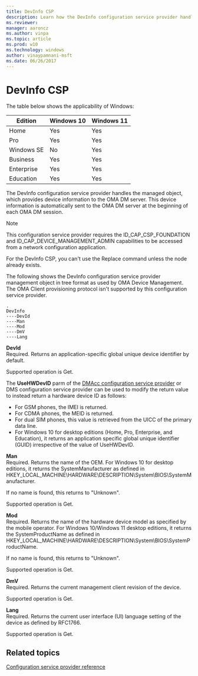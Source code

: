 ```yaml
---
title: DevInfo CSP
description: Learn how the DevInfo configuration service provider handles the managed object that provides device information to the OMA DM server.
ms.reviewer: 
manager: aaroncz
ms.author: vinpa
ms.topic: article
ms.prod: w10
ms.technology: windows
author: vinaypamnani-msft
ms.date: 06/26/2017
---
```


# DevInfo CSP

The table below shows the applicability of Windows:

|Edition|Windows 10|Windows 11|
|--- |--- |--- |
|Home|Yes|Yes|
|Pro|Yes|Yes|
|Windows SE|No|Yes|
|Business|Yes|Yes|
|Enterprise|Yes|Yes|
|Education|Yes|Yes|

The DevInfo configuration service provider handles the managed object, which provides device information to the OMA DM server. This device information is automatically sent to the OMA DM server at the beginning of each OMA DM session.

> [!NOTE]
> This configuration service provider requires the ID\_CAP\_CSP\_FOUNDATION and ID\_CAP\_DEVICE\_MANAGEMENT\_ADMIN capabilities to be accessed from a network configuration application.

For the DevInfo CSP, you can't use the Replace command unless the node already exists.

The following shows the DevInfo configuration service provider management object in tree format as used by OMA Device Management. The OMA Client provisioning protocol isn't supported by this configuration service provider.

```
.
DevInfo
----DevId
----Man
----Mod
----DmV
----Lang
```

<a href="" id="devid"></a>**DevId**  
Required. Returns an application-specific global unique device identifier by default.

Supported operation is Get.

The **UseHWDevID** parm of the [DMAcc configuration service provider](dmacc-csp.md) or DMS configuration service provider can be used to modify the return value to instead return a hardware device ID as follows:

- For GSM phones, the IMEI is returned.
- For CDMA phones, the MEID is returned.
- For dual SIM phones, this value is retrieved from the UICC of the primary data line.
- For Windows 10 for desktop editions (Home, Pro, Enterprise, and Education), it returns an application specific global unique identifier (GUID) irrespective of the value of UseHWDevID.

<a href="" id="man"></a>**Man**  
Required. Returns the name of the OEM. For Windows 10 for desktop editions, it returns the SystemManufacturer as defined in HKEY\_LOCAL\_MACHINE\\HARDWARE\\DESCRIPTION\\System\\BIOS\\SystemManufacturer.

If no name is found, this returns to "Unknown".

Supported operation is Get.

<a href="" id="mod"></a>**Mod**  
Required. Returns the name of the hardware device model as specified by the mobile operator. For Windows 10/Windows 11 desktop editions, it returns the SystemProductName as defined in HKEY\_LOCAL\_MACHINE\\HARDWARE\\DESCRIPTION\\System\\BIOS\\SystemProductName.

If no name is found, this returns to "Unknown".

Supported operation is Get.

<a href="" id="dmv"></a>**DmV**  
Required. Returns the current management client revision of the device.

Supported operation is Get.

<a href="" id="lang"></a>**Lang**  
Required. Returns the current user interface (UI) language setting of the device as defined by RFC1766.

Supported operation is Get.

## Related topics

[Configuration service provider reference](configuration-service-provider-reference.md)

